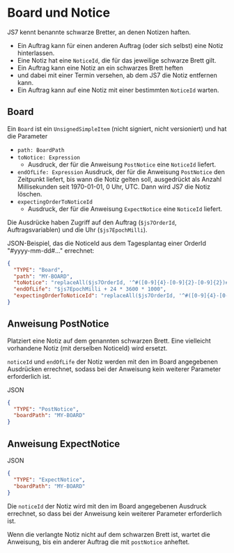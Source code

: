 # Board und Notice

JS7 kennt benannte schwarze Bretter, an denen Notizen haften.
* Ein Auftrag kann für einen anderen Auftrag (oder sich selbst) eine Notiz hinterlassen.
* Eine Notiz hat eine `NoticeId`, die für das jeweilige schwarze Brett gilt.
* Ein Auftrag kann eine Notiz an ein schwarzes Brett heften
* und dabei mit einer Termin versehen, ab dem JS7 die Notiz entfernen kann.
* Ein Auftrag kann auf eine Notiz mit einer bestimmten `NoticeId` warten.

## Board
Ein `Board` ist ein `UnsignedSimpleItem` (nicht signiert, nicht versioniert) und hat die Parameter
* `path: BoardPath`
* `toNotice: Expression`
  * Ausdruck, der für die Anweisung `PostNotice` eine `NoticeId` liefert.
* `endOfLife: Expression`
  Ausdruck, der für die Anweisung `PostNotice` den Zeitpunkt liefert, bis wann die Notiz gelten soll, ausgedrückt als Anzahl Millisekunden seit 1970-01-01, 0 Uhr, UTC. Dann wird JS7 die Notiz löschen.
* `expectingOrderToNoticeId`
  * Ausdruck, der für die Anweisung `ExpectNotice` eine `NoticeId` liefert.

Die Ausdrücke haben Zugriff auf den Auftrag (`$js7OrderId`, Auftragsvariablen) und die Uhr (`$js7EpochMilli`).

JSON-Beispiel, das die NoticeId aus dem Tagesplantag einer OrderId "#yyyy-mm-dd#..." errechnet:
```json
{
  "TYPE": "Board",
  "path": "MY-BOARD",
  "toNotice": "replaceAll($js7OrderId, '^#([0-9]{4}-[0-9]{2}-[0-9]{2})#.*$', '$1')",
  "endOfLife": "$js7EpochMilli + 24 * 3600 * 1000",
  "expectingOrderToNoticeId": "replaceAll($js7OrderId, '^#([0-9]{4}-[0-9]{2}-[0-9]{2})#.*$', '$1')"
}
```

## Anweisung PostNotice

Platziert eine Notiz auf dem genannten schwarzen Brett. Eine vielleicht vorhandene Notiz (mit derselben NoticeId) wird ersetzt.

`noticeId` und `endOfLife` der Notiz werden mit den im Board angegebenen Ausdrücken errechnet, sodass bei der Anweisung kein weiterer Parameter erforderlich ist.

JSON
```json
{
  "TYPE": "PostNotice",
  "boardPath": "MY-BOARD"
}
```


## Anweisung ExpectNotice

JSON
```json
{
  "TYPE": "ExpectNotice",
  "boardPath": "MY-BOARD"
}
```

Die `noticeId` der Notiz wird mit den im Board angegebenen Ausdruck errechnet, so dass bei der Anweisung kein weiterer Parameter erforderlich ist.

Wenn die verlangte Notiz nicht auf dem schwarzen Brett ist, wartet die Anweisung, bis ein anderer Auftrag die mit `postNotice` anheftet.

